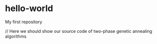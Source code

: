 # hello-world
My first repository


// Here we should show our source code of two-phase genetic annealing algorithms

